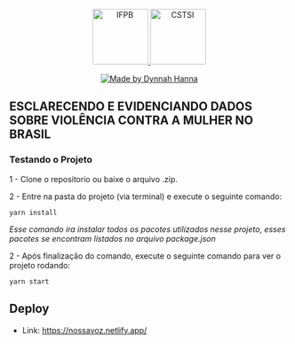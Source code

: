 <p align="center">
  <a href="https://www.ifpb.edu.br/">
    <img alt="IFPB" src="https://avatars0.githubusercontent.com/u/2523928?s=400&v=4" width=100 >
  </a>
  
  <a href="https://estudante.ifpb.edu.br/cursos/39">
  <img alt="CSTSI" src="https://henrifrade.github.io/Marvelist/images/others/TSI.svg" width=100>
  </a>
</p>

<p align="center">
   <a href="https://github.com/dynnah">
      <img alt="Made by Dynnah Hanna" src="https://img.shields.io/badge/Made%20by-Dynnah%20Hanna-lightpink">
   </a>
</p>



## ESCLARECENDO E EVIDENCIANDO DADOS SOBRE VIOLÊNCIA CONTRA A MULHER NO BRASIL


###  Testando o Projeto

1 - Clone o repositorio ou baixe o arquivo .zip.

2 - Entre na pasta do projeto (via terminal) e execute o seguinte comando:
```
yarn install
```
<i>Esse comando ira instalar todos os pacotes utilizados nesse projeto, esses pacotes se encontram listados no arquivo package.json</i>

2 - Após finalização do comando, execute o seguinte comando para ver o projeto rodando:
```
yarn start
```
## Deploy
- Link: https://nossavoz.netlify.app/
